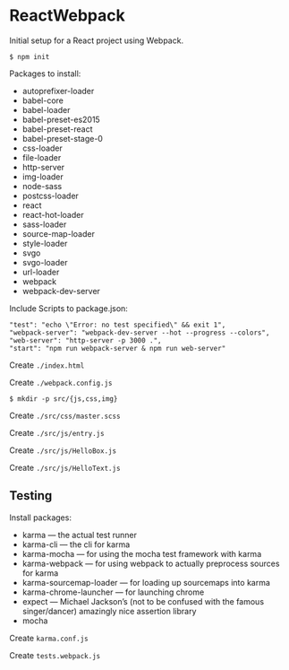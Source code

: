 # ReactWebpack

Initial setup for a React project using Webpack.

```
$ npm init
```

Packages to install:

* autoprefixer-loader
* babel-core
* babel-loader
* babel-preset-es2015
* babel-preset-react
* babel-preset-stage-0
* css-loader
* file-loader
* http-server
* img-loader
* node-sass
* postcss-loader
* react
* react-hot-loader
* sass-loader
* source-map-loader
* style-loader
* svgo
* svgo-loader
* url-loader
* webpack
* webpack-dev-server

Include Scripts to package.json:

```
"test": "echo \"Error: no test specified\" && exit 1",
"webpack-server": "webpack-dev-server --hot --progress --colors",
"web-server": "http-server -p 3000 .",
"start": "npm run webpack-server & npm run web-server"
```

Create `./index.html`

Create `./webpack.config.js`

```
$ mkdir -p src/{js,css,img}
```

Create `./src/css/master.scss`

Create `./src/js/entry.js`

Create `./src/js/HelloBox.js`

Create `./src/js/HelloText.js`

## Testing

Install packages:

* karma — the actual test runner
* karma-cli — the cli for karma
* karma-mocha — for using the mocha test framework with karma
* karma-webpack — for using webpack to actually preprocess sources for karma
* karma-sourcemap-loader — for loading up sourcemaps into karma
* karma-chrome-launcher — for launching chrome
* expect — Michael Jackson’s (not to be confused with the famous singer/dancer) amazingly nice assertion library
* mocha

Create `karma.conf.js`

Create `tests.webpack.js`
